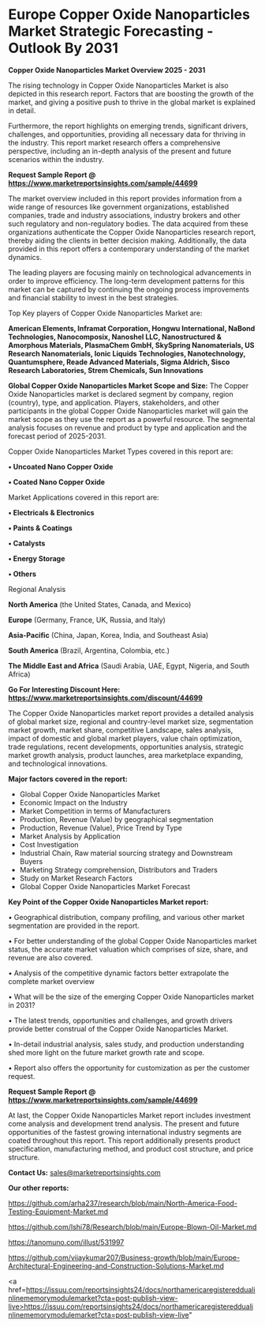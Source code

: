 # Europe Copper Oxide Nanoparticles Market Strategic Forecasting - Outlook By 2031

<Strong> Copper Oxide Nanoparticles Market Overview 2025 - 2031</strong>

The rising technology in Copper Oxide Nanoparticles Market is also depicted in this research report. Factors that are boosting the growth of the market, and giving a positive push to thrive in the global market is explained in detail.

Furthermore, the report highlights on emerging trends, significant drivers, challenges, and opportunities, providing all necessary data for thriving in the industry. This report market research offers a comprehensive perspective, including an in-depth analysis of the present and future scenarios within the industry.

<strong>Request Sample Report @ <a href=https://www.marketreportsinsights.com/sample/44699>https://www.marketreportsinsights.com/sample/44699</a></strong>

The market overview included in this report provides information from a wide range of resources like government organizations, established companies, trade and industry associations, industry brokers and other such regulatory and non-regulatory bodies. The data acquired from these organizations authenticate the Copper Oxide Nanoparticles research report, thereby aiding the clients in better decision making. Additionally, the data provided in this report offers a contemporary understanding of the market dynamics.

The leading players are focusing mainly on technological advancements in order to improve efficiency. The long-term development patterns for this market can be captured by continuing the ongoing process improvements and financial stability to invest in the best strategies.

Top Key players of Copper Oxide Nanoparticles Market are:

<strong>American Elements, Inframat Corporation, Hongwu International, NaBond Technologies, Nanocomposix, Nanoshel LLC, Nanostructured & Amorphous Materials, PlasmaChem GmbH, SkySpring Nanomaterials, US Research Nanomaterials, Ionic Liquids Technologies, Nanotechnology, Quantumsphere, Reade Advanced Materials, Sigma Aldrich, Sisco Research Laboratories, Strem Chemicals, Sun Innovations</strong>

<strong><b>Global Copper Oxide Nanoparticles Market Scope and Size:</b></strong>
The Copper Oxide Nanoparticles market is declared segment by company, region (country), type, and application. Players, stakeholders, and other participants in the global Copper Oxide Nanoparticles market will gain the market scope as they use the report as a powerful resource. The segmental analysis focuses on revenue and product by type and application and the forecast period of 2025-2031.

Copper Oxide Nanoparticles Market Types covered in this report are:

<strong>•  Uncoated Nano Copper Oxide

•  Coated Nano Copper Oxide</strong>

Market Applications covered in this report are:

<strong>•  Electricals & Electronics

•  Paints & Coatings

•  Catalysts

•  Energy Storage

•  Others</strong> 

Regional Analysis

<strong>North America</strong> (the United States, Canada, and Mexico)

<strong>Europe</strong> (Germany, France, UK, Russia, and Italy)

<strong>Asia-Pacific</strong> (China, Japan, Korea, India, and Southeast Asia)

<strong>South America</strong> (Brazil, Argentina, Colombia, etc.)

<strong>The Middle East and Africa</strong> (Saudi Arabia, UAE, Egypt, Nigeria, and South Africa)

<strong>Go For Interesting Discount Here: <a href=https://www.marketreportsinsights.com/discount/44699>https://www.marketreportsinsights.com/discount/44699</a></strong>

The Copper Oxide Nanoparticles market report provides a detailed analysis of global market size, regional and country-level market size, segmentation market growth, market share, competitive Landscape, sales analysis, impact of domestic and global market players, value chain optimization, trade regulations, recent developments, opportunities analysis, strategic market growth analysis, product launches, area marketplace expanding, and technological innovations.

<strong><b>Major factors covered in the report:</b></strong>
<ul>
  <li>Global Copper Oxide Nanoparticles Market </li>
  <li>Economic Impact on the Industry</li>
  <li>Market Competition in terms of Manufacturers</li>
  <li>Production, Revenue (Value) by geographical segmentation</li>
  <li>Production, Revenue (Value), Price Trend by Type</li>
  <li>Market Analysis by Application</li>
  <li>Cost Investigation</li>
  <li>Industrial Chain, Raw material sourcing strategy and Downstream Buyers</li>
  <li>Marketing Strategy comprehension, Distributors and Traders</li>
  <li>Study on Market Research Factors</li>
  <li>Global Copper Oxide Nanoparticles Market Forecast</li>
</ul>

<strong><b>Key Point of the Copper Oxide Nanoparticles Market report:</b></strong>

• Geographical distribution, company profiling, and various other market segmentation are provided in the report.

• For better understanding of the global Copper Oxide Nanoparticles market status, the accurate market valuation which comprises of size, share, and revenue are also covered.

• Analysis of the competitive dynamic factors better extrapolate the complete market overview

• What will be the size of the emerging Copper Oxide Nanoparticles market in 2031?

• The latest trends, opportunities and challenges, and growth drivers provide better construal of the Copper Oxide Nanoparticles Market.

• In-detail industrial analysis, sales study, and production understanding shed more light on the future market growth rate and scope.

• Report also offers the opportunity for customization as per the customer request.

<strong>Request Sample Report @ <a href=https://www.marketreportsinsights.com/sample/44699>https://www.marketreportsinsights.com/sample/44699</a></strong>

At last, the Copper Oxide Nanoparticles Market report includes investment come analysis and development trend analysis. The present and future opportunities of the fastest growing international industry segments are coated throughout this report. This report additionally presents product specification, manufacturing method, and product cost structure, and price structure.

<strong>Contact Us:</strong>
sales@marketreportsinsights.com

<strong>Our other reports:</strong>

<a href=https://github.com/arha237/research/blob/main/North-America-Food-Testing-Equipment-Market.md>https://github.com/arha237/research/blob/main/North-America-Food-Testing-Equipment-Market.md</a>

<a href=https://github.com/Ishi78/Research/blob/main/Europe-Blown-Oil-Market.md>https://github.com/Ishi78/Research/blob/main/Europe-Blown-Oil-Market.md</a>

<a href=https://tanomuno.com/illust/531997>https://tanomuno.com/illust/531997</a>

<a href=https://github.com/vijaykumar207/Business-growth/blob/main/Europe-Architectural-Engineering-and-Construction-Solutions-Market.md>https://github.com/vijaykumar207/Business-growth/blob/main/Europe-Architectural-Engineering-and-Construction-Solutions-Market.md</a>

<a href=https://issuu.com/reportsinsights24/docs/northamericaregistereddualinlinememorymodulemarket?cta=post-publish-view-live>https://issuu.com/reportsinsights24/docs/northamericaregistereddualinlinememorymodulemarket?cta=post-publish-view-live</a>"

